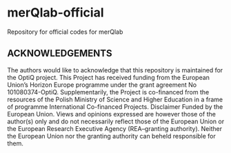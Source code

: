 # merQlab-official
Repository for official codes for merQlab
## ACKNOWLEDGEMENTS
The authors would like to acknowledge that this repository is maintained for the OptiQ project. This Project has received funding from the European Union’s Horizon Europe programme under the grant agreement No 101080374-OptiQ. Supplementarily, the Project is co-financed from the resources of the Polish Ministry of Science and Higher Education in a frame of programme International Co-financed Projects. Disclaimer Funded by the European Union. Views and opinions expressed are however those of the author(s) only and do not necessarily reflect those of the European Union or the European Research Executive Agency (REA–granting authority). Neither the European Union nor the granting authority can beheld responsible for them.
